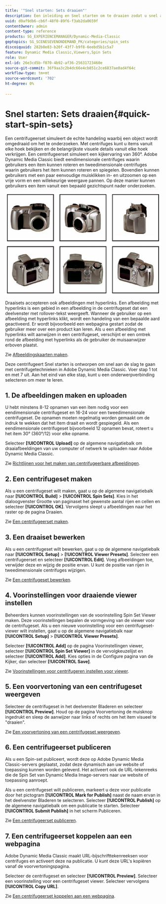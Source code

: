 ```yaml
---
title: '"Snel starten: Sets draaien"'
description: Een inleiding en Snel starten om te draaien zodat u snel aan de slag kunt in Adobe Dynamic Media Classic.
uuid: d0af9db6-cb6f-48f0-89f6-f3ab2da0659f
contentOwner: admin
content-type: reference
products: SG_EXPERIENCEMANAGER/Dynamic-Media-Classic
geptopics: SG_SCENESEVENONDEMAND_PK/categories/spin_sets
discoiquuid: 282b8e83-b20f-43f7-b9f8-6eebd5b1c5a7
feature: Dynamic Media Classic,Viewers,Spin Sets
role: User
exl-id: 26e3cd5b-f070-4b92-af36-25631723460e
source-git-commit: 36f9aa3c2b4dc66e4cb851c2ce6837ae0ad4f64c
workflow-type: tm+mt
source-wordcount: '702'
ht-degree: 0%

---
```


# Snel starten: Sets draaien{#quick-start-spin-sets}

Een centrifugeerset simuleert de echte handeling waarbij een object wordt omgedraaid om het te onderzoeken. Met centrifuges kunt u items vanuit elke hoek bekijken en de belangrijkste visuele details vanuit elke hoek verkrijgen. Een centrifugeerset simuleert een kijkervaring van 360°. Adobe Dynamic Media Classic biedt eendimensionale centrifuges waarin gebruikers een item kunnen roteren en tweedimensionale centrifuges waarin gebruikers het item kunnen roteren en spiegelen. Bovendien kunnen gebruikers met een paar eenvoudige muisklikken in- en uitzoomen op een vrije vorm en een willekeurige weergave pannen. Op deze manier kunnen gebruikers een item vanuit een bepaald gezichtspunt nader onderzoeken.

![Afbeeldingen voor een centrifugeerset.](/help/assets/spin_set.png)

Draaisets accepteren ook afbeeldingen met hyperlinks. Een afbeelding met hyperlinks is een gebied in een afbeelding in de centrifugeset dat een deelvenster met rollover-tekst weergeeft. Wanneer de gebruiker op een afbeelding met hyperlinks klikt, wordt een handeling van een bepaalde aard geactiveerd. Er wordt bijvoorbeeld een webpagina gestart zodat de gebruiker meer over een product kan leren. Als u een afbeelding met hyperlinks wilt aanwijzen in een centrifugeset, verschijnt er een omtrek rond de afbeelding met hyperlinks als de gebruiker de muisaanwijzer erboven plaatst.

Zie [Afbeeldingskaarten maken](creating-image-maps.md).

Deze centrifugeert Snel starten is ontworpen om snel aan de slag te gaan met centrifugetechnieken in Adobe Dynamic Media Classic. Voer stap 1 tot en met 7 uit. Aan het eind van elke stap, kunt u een onderwerpverbinding selecteren om meer te leren.

## 1. De afbeeldingen maken en uploaden

U hebt minstens 8-12 opnamen van een item nodig voor een eendimensionale centrifugeset en 16-24 voor een tweedimensionale centrifugeset. De opnamen moeten regelmatig worden gemaakt om de indruk te wekken dat het item draait en wordt gespiegeld. Als een eendimensionale centrifugeset bijvoorbeeld 12 opnamen bevat, roteert u het item 30° (360°/12) voor elke opname.

Selecteer **[!UICONTROL Upload]** op de algemene navigatiebalk om draaiafbeeldingen van uw computer of netwerk te uploaden naar Adobe Dynamic Media Classic.

Zie [Richtlijnen voor het maken van centrifugeerbare afbeeldingen](creating-spin-set.md#guidelines-for-shooting-spin-set-images).

## 2. Een centrifugeset maken

Als u een centrifugeset wilt maken, gaat u op de algemene navigatiebalk naar **[!UICONTROL Build]** > **[!UICONTROL Spin Sets]**. Kies in het dialoogvenster Grootte van paginaset het gewenste aantal rijen en cellen en selecteer **[!UICONTROL OK]**. Vervolgens sleept u afbeeldingen naar het raster op de pagina Draaien.

Zie [Een centrifugeerset maken](creating-spin-set.md#creating-a-spin-set).

## 3. Een draaiset bewerken

Als u een centrifugeset wilt bewerken, gaat u op de algemene navigatiebalk naar **[!UICONTROL Setup]** > **[!UICONTROL Viewer Presets]**. Selecteer een centrifugeerset en selecteer **[!UICONTROL Edit]**. Voeg afbeeldingen toe, verwijder deze en wijzig de positie ervan. U kunt de positie van rijen in tweedimensionale centrifuges wijzigen.

Zie [Een centrifugeset bewerken](creating-spin-set.md#editing-a-spin-set).

## 4. Voorinstellingen voor draaiende viewer instellen

Beheerders kunnen voorinstellingen van de voorinstelling Spin Set Viewer maken. Deze voorinstellingen bepalen de vormgeving van de viewer voor de centrifugeset. Als u een nieuwe voorinstelling voor een centrifugeset-viewer wilt instellen, gaat u op de algemene navigatiebalk naar **[!UICONTROL Setup]** > **[!UICONTROL Viewer Presets]**.

Selecteer **[!UICONTROL Add]** op de pagina Voorinstellingen viewer, selecteer **[!UICONTROL Spin Set Viewer]** in de vervolgkeuzelijst en selecteer **[!UICONTROL Add]**. Kies opties in de Configure pagina van de Kijker, dan selecteer **[!UICONTROL Save]**.

Zie [Voorinstellingen voor centrifugeren instellen voor viewer](setting-spin-set-viewer-presets.md#setting-up-spin-set-viewer-presets).

## 5. Een voorvertoning van een centrifugeset weergeven

Selecteer de centrifugeset in het deelvenster Bladeren en selecteer **[!UICONTROL Preview]**. Houd op de pagina Voorvertoning de muisknop ingedrukt en sleep de aanwijzer naar links of rechts om het item visueel te &quot;draaien&quot;.

Zie [Een voorvertoning van een centrifugeset weergeven](previewing-spin-set.md#previewing-a-spin-set).

## 6. Een centrifugeerset publiceren

Als u een Spin-set publiceert, wordt deze op Adobe Dynamic Media Classic-servers geplaatst, zodat deze dynamisch aan uw website of toepassing kunnen worden geleverd. Het activeert ook de URL-tekenreeks die de Spin Set van Dynamic Media Image-servers naar uw website of toepassing aanroept.

Als u een centrifugeset wilt publiceren, markeert u deze voor publicatie door het pictogram **[!UICONTROL Mark for Publish]** naast de naam ervan in het deelvenster Bladeren te selecteren. Selecteer **[!UICONTROL Publish]** op de algemene navigatiebalk om een publicatie te starten. Selecteer **[!UICONTROL Submit Publish]** in het scherm Publiceren.

Zie [Een centrifugeerset publiceren](publishing-spin-set.md#publishing-a-spin-set).

## 7. Een centrifugeerset koppelen aan een webpagina

Adobe Dynamic Media Classic maakt URL-bijschrifttekenreeksen voor centrifuges en activeert deze na publicatie. U kunt deze URL&#39;s kopiëren vanaf de voorvertoningspagina.

Selecteer de centrifugeset en selecteer **[!UICONTROL Preview]**. Selecteer een voorinstelling voor een centrifugeset viewer. Selecteer vervolgens **[!UICONTROL Copy URL]**.

Zie [Een centrifugeerset koppelen aan een webpagina](linking-spin-set-web-page.md#linking-a-spin-set-to-a-web-page).
